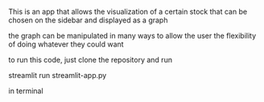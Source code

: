 This is an app that allows the visualization of a certain stock that can be chosen on the sidebar and displayed as a graph

the graph can be manipulated in many ways to allow the user the flexibility of doing whatever they could want


to run this code, just clone the repository and run 

streamlit run streamlit-app.py

in terminal
